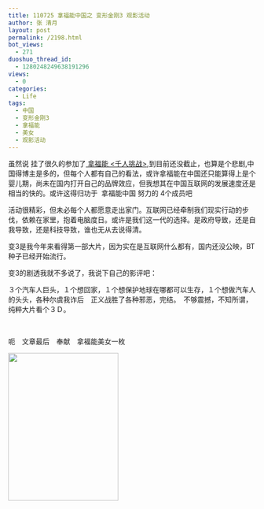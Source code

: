 ```yaml
---
title: 110725 拿福能中国之 变形金刚3 观影活动
author: 张 清月
layout: post
permalink: /2198.html
bot_views:
  - 271
duoshuo_thread_id:
  - 1280248249638191296
views:
  - 0
categories:
  - Life
tags:
  - 中国
  - 变形金刚3
  - 拿福能
  - 美女
  - 观影活动
---
```

虽然说 挂了很久的参加了<a title="拿福能千人挑战" href="http://www.nuffnang.com.cn/blog/2011/05/23/challenge-1000/" target="_blank"> 拿福能 <千人挑战></a>,到目前还没截止，也算是个悲剧,中国得博主是多的，但每个人都有自己的看法，或许拿福能在中国还只能算得上是个婴儿期，尚未在国内打开自己的品牌效应，但我想其在中国互联网的发展速度还是相当的快的。或许这得归功于  拿福能中国 努力的 4个成员吧

活动很精彩，但未必每个人都愿意走出家门。互联网已经牵制我们现实行动的步伐，依赖在家里，抱着电脑度日。或许是我们这一代的选择。是政府导致，还是自我导致，还是科技导致，谁也无从去说得清。

变3是我今年来看得第一部大片，因为实在是互联网什么都有，国内还没公映，BT种子已经开始流行。

变3的剧透我就不多说了，我说下自己的影评吧：

３个汽车人巨头，１个想回家，１个想保护地球在哪都可以生存，１个想做汽车人的头头，各种尔虞我诈后　正义战胜了各种邪恶，完结。　不够震撼，不知所谓，纯粹大片看个３Ｄ。

&nbsp;

呃　文章最后　奉献　拿福能美女一枚

[<img class="aligncenter size-medium wp-image-2199" title="2000" src="http://www.80aj.com/wp-content/uploads/2011/07/2000-224x300.jpg" alt="" width="224" height="300" />][1]

 [1]: http://www.80aj.com/wp-content/uploads/2011/07/2000.jpg